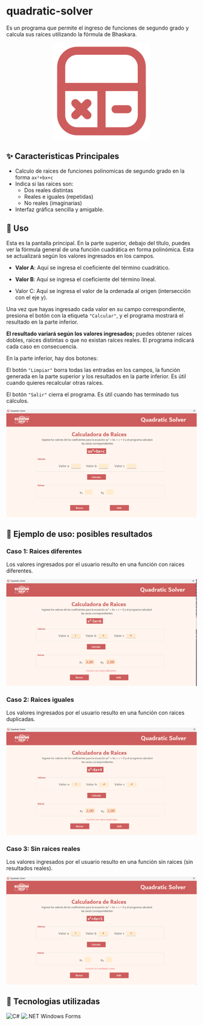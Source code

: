 # quadratic-solver

Es un programa que permite el ingreso de funciones de segundo grado y calcula sus raíces utilizando la fórmula de Bhaskara.

<p align="center">
<img src="Resources\calc.png" alt="logo">
</p>

## ✨ Caracteristicas Principales

- Calculo de raices de funciones polinomicas de segundo grado en la forma `ax²+bx+c`
- Indica si las raíces son:
  - Dos reales distintas
  - Reales e iguales (repetidas)
  - No reales (imaginarias)
- Interfaz gráfica sencilla y amigable.

## 🚀 Uso

Esta es la pantalla principal. En la parte superior, debajo del título, puedes ver la fórmula general de una función cuadrática en forma polinómica. Esta se actualizará según los valores ingresados en los campos.

- **Valor A**: Aquí se ingresa el coeficiente del término cuadrático.

- **Valor B**: Aquí se ingresa el coeficiente del término lineal.

- Valor C: Aquí se ingresa el valor de la ordenada al origen (intersección con el eje y).

Una vez que hayas ingresado cada valor en su campo correspondiente, presiona el botón con la etiqueta `"Calcular"`, y el programa mostrará el resultado en la parte inferior.

**El resultado variará según los valores ingresados;** puedes obtener raíces dobles, raíces distintas o que no existan raíces reales. El programa indicará cada caso en consecuencia.

En la parte inferior, hay dos botones:

El botón `"Limpiar"` borra todas las entradas en los campos, la función generada en la parte superior y los resultados en la parte inferior. Es útil cuando quieres recalcular otras raíces.

El botón `"Salir"` cierra el programa. Es útil cuando has terminado tus cálculos.

![Inicio](Resources/inicio.png "Inicio")

## 📘 Ejemplo de uso: posibles resultados

### Caso 1: Raices diferentes

Los valores ingresados por el usuario resulto en una función con raices diferentes.

![Diferentes](Resources/diferentes.png "Resultado con raices diferentes")

### Caso 2: Raices iguales

Los valores ingresados por el usuario resulto en una función con raices duplicadas.

![Iguales](Resources\‍iguales.png "Resultado con raices duplicadas")

### Caso 3: Sin raices reales

Los valores ingresados por el usuario resulto en una función sin raices (sin resultados reales).

![Sin Raices](Resources\no-reales.png "Resultado sin raices reales")

## 📂 Tecnologias utilizadas

![C#](https://img.shields.io/badge/csharp-purple?style=for-the-badge&logo=sharp&logoColor=purple&labelColor=white)
![.NET Windows Forms](https://img.shields.io/badge/.net%20Windows%20Forms-5C2D91?style=for-the-badge&logo=.net&logoColor=5C2D91&labelColor=white)
